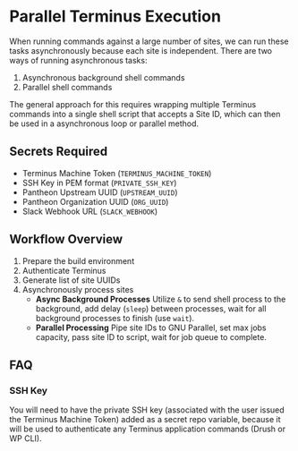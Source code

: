 # Parallel Terminus Execution

When running commands against a large number of sites, we can run these tasks asynchronously because each site is independent. There are two ways of running asynchronous tasks:

1. Asynchronous background shell commands
2. Parallel shell commands

The general approach for this requires wrapping multiple Terminus commands into a single shell script that accepts a Site ID, which can then be used in a asynchronous loop or parallel method.

## Secrets Required
- Terminus Machine Token (`TERMINUS_MACHINE_TOKEN`)
- SSH Key in PEM format (`PRIVATE_SSH_KEY`)
- Pantheon Upstream UUID (`UPSTREAM_UUID`)
- Pantheon Organization UUID (`ORG_UUID`)
- Slack Webhook URL (`SLACK_WEBHOOK`)

## Workflow Overview

1. Prepare the build environment
2. Authenticate Terminus
3. Generate list of site UUIDs
4. Asynchronously process sites
   - **Async Background Processes**
     Utilize `&` to send shell process to the background, add delay (`sleep`) between processes, wait for all background processes to finish (use `wait`).
   - **Parallel Processing**
     Pipe site IDs to GNU Parallel, set max jobs capacity, pass site ID to script, wait for job queue to complete.  

## FAQ

### SSH Key
You will need to have the private SSH key (associated with the user issued the Terminus Machine Token) added as a secret repo variable, because it will be used to authenticate any Terminus application commands (Drush or WP CLI).
